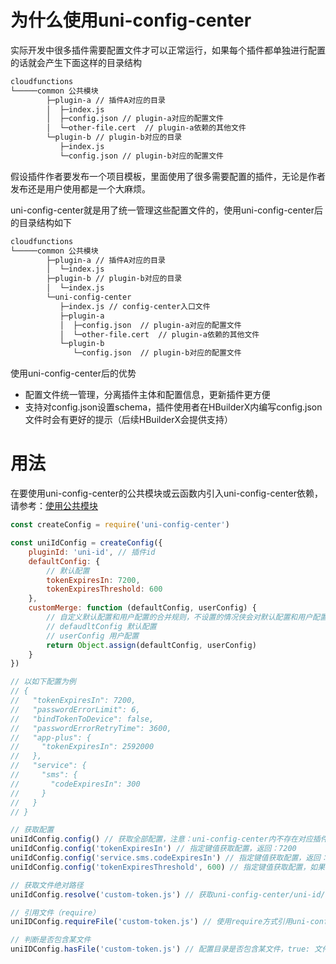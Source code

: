 # 为什么使用uni-config-center

实际开发中很多插件需要配置文件才可以正常运行，如果每个插件都单独进行配置的话就会产生下面这样的目录结构

```bash
cloudfunctions
└─────common 公共模块
        ├─plugin-a // 插件A对应的目录
        │  ├─index.js
        │  ├─config.json // plugin-a对应的配置文件
        │  └─other-file.cert  // plugin-a依赖的其他文件
        └─plugin-b // plugin-b对应的目录
           ├─index.js
           └─config.json // plugin-b对应的配置文件
```

假设插件作者要发布一个项目模板，里面使用了很多需要配置的插件，无论是作者发布还是用户使用都是一个大麻烦。

uni-config-center就是用了统一管理这些配置文件的，使用uni-config-center后的目录结构如下

```bash
cloudfunctions
└─────common 公共模块
        ├─plugin-a // 插件A对应的目录
        │  └─index.js
        ├─plugin-b // plugin-b对应的目录
        │  └─index.js
        └─uni-config-center
           ├─index.js // config-center入口文件
           ├─plugin-a
           │  ├─config.json  // plugin-a对应的配置文件
           │  └─other-file.cert  // plugin-a依赖的其他文件
           └─plugin-b
              └─config.json  // plugin-b对应的配置文件
```

使用uni-config-center后的优势

- 配置文件统一管理，分离插件主体和配置信息，更新插件更方便
- 支持对config.json设置schema，插件使用者在HBuilderX内编写config.json文件时会有更好的提示（后续HBuilderX会提供支持）

# 用法

在要使用uni-config-center的公共模块或云函数内引入uni-config-center依赖，请参考：[使用公共模块](https://uniapp.dcloud.net.cn/uniCloud/cf-common)

```js
const createConfig = require('uni-config-center')

const uniIdConfig = createConfig({
	pluginId: 'uni-id', // 插件id
	defaultConfig: {
		// 默认配置
		tokenExpiresIn: 7200,
		tokenExpiresThreshold: 600
	},
	customMerge: function (defaultConfig, userConfig) {
		// 自定义默认配置和用户配置的合并规则，不设置的情况侠会对默认配置和用户配置进行深度合并
		// defaudltConfig 默认配置
		// userConfig 用户配置
		return Object.assign(defaultConfig, userConfig)
	}
})

// 以如下配置为例
// {
//   "tokenExpiresIn": 7200,
//   "passwordErrorLimit": 6,
//   "bindTokenToDevice": false,
//   "passwordErrorRetryTime": 3600,
//   "app-plus": {
//     "tokenExpiresIn": 2592000
//   },
//   "service": {
//     "sms": {
//       "codeExpiresIn": 300
//     }
//   }
// }

// 获取配置
uniIdConfig.config() // 获取全部配置，注意：uni-config-center内不存在对应插件目录时会返回空对象
uniIdConfig.config('tokenExpiresIn') // 指定键值获取配置，返回：7200
uniIdConfig.config('service.sms.codeExpiresIn') // 指定键值获取配置，返回：300
uniIdConfig.config('tokenExpiresThreshold', 600) // 指定键值获取配置，如果不存在则取传入的默认值，返回：600

// 获取文件绝对路径
uniIdConfig.resolve('custom-token.js') // 获取uni-config-center/uni-id/custom-token.js文件的路径

// 引用文件（require）
uniIDConfig.requireFile('custom-token.js') // 使用require方式引用uni-config-center/uni-id/custom-token.js文件。文件不存在时返回undefined，文件内有其他错误导致require失败时会抛出错误。

// 判断是否包含某文件
uniIDConfig.hasFile('custom-token.js') // 配置目录是否包含某文件，true: 文件存在，false: 文件不存在
```
